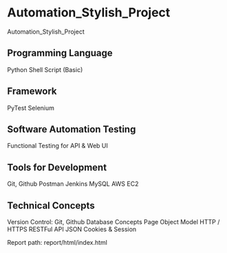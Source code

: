 # Automation_Stylish_Project
Automation_Stylish_Project

Programming Language
----------------------
Python
Shell Script (Basic)

Framework
----------------------
PyTest
Selenium

Software Automation Testing
----------------------
Functional Testing for API & Web UI

Tools for Development
----------------------
Git, Github
Postman
Jenkins
MySQL
AWS EC2

Technical Concepts
----------------------
Version Control: Git, Github
Database Concepts
Page Object Model
HTTP / HTTPS
RESTFul API
JSON
Cookies & Session

Report path: report/html/index.html
